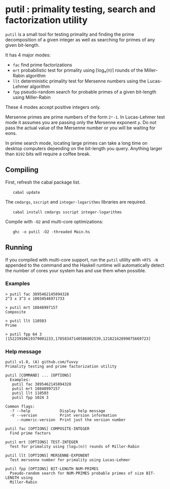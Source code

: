 # putil : primality testing, search and factorization utility

`putil` is a small tool for testing primality and finding the prime decomposition of a given integer as well as searching for primes of any given bit-length.

It has 4 major modes:
* `fac` find prime factorizations
* `mrt` probabilistic test for primality using ⌈log₄(n)⌉ rounds of the Miller-Rabin algorithm
* `llt` deterministic primality test for Mersenne numbers using the Lucas-Lehmer algorithm
* `fpp` pseudo-random search for probable primes of a given bit-length using Miller-Rabin

These 4 modes accept positive integers only.

Mersenne primes are prime numbers of the form `2ᵖ-1`. In Lucas-Lehmer test mode it assumes you are passing only the Mersenne exponent `p`. Do not pass the actual value of the Mersenne number or you will be waiting for eons.

In prime search mode, locating large primes can take a long time on desktop computers depending on the bit-length you query. Anything larger than `8192` bits will require a coffee break.

## Compiling

First, refresh the cabal package list.

&nbsp;&nbsp;&nbsp;&nbsp;&nbsp;&nbsp;`cabal update`

The `cmdargs`, `sscript` and `integer-logarithms` libraries are required.

&nbsp;&nbsp;&nbsp;&nbsp;&nbsp;&nbsp;`cabal install cmdargs sscript integer-logarithms`

Compile with `-O2` and multi-core optimizations:

&nbsp;&nbsp;&nbsp;&nbsp;&nbsp;&nbsp;`ghc -o putil -O2 -threaded Main.hs`

## Running

If you compiled with multi-core support, run the `putil` utility with `+RTS -N ` appended to the command and the Haskell runtime will automatically detect the number of cores your system has and use them when possible.

### Examples

```
> putil fac 3895462145894328
2^3 x 3^3 x 18034546971733

> putil mrt 18848997157
Composite

> putil llt 110503
Prime

> putil fpp 64 3
[15223910619379001233,17858347140586802539,12182162899075669723]
```

### Help message

```
putil v1.0, (A) github.com/fuvvy
Primality testing and prime factorization utility

putil [COMMAND] ... [OPTIONS]
  Examples:
   putil fac 3895462145894328
   putil mrt 18848997157
   putil llt 110503
   putil fpp 1024 3

Common flags:
  -? --help             Display help message
  -V --version          Print version information
     --numeric-version  Print just the version number

putil fac [OPTIONS] COMPOSITE-INTEGER
  Find prime factors

putil mrt [OPTIONS] TEST-INTEGER
  Test for primality using ⌈log₄(n)⌉ rounds of Miller-Rabin

putil llt [OPTIONS] MERSENNE-EXPONENT
  Test mersenne number for primality using Lucas-Lehmer

putil fpp [OPTIONS] BIT-LENGTH NUM-PRIMES
  Pseudo-random search for NUM-PRIMES probable primes of size BIT-LENGTH using
  Miller-Rabin
```
